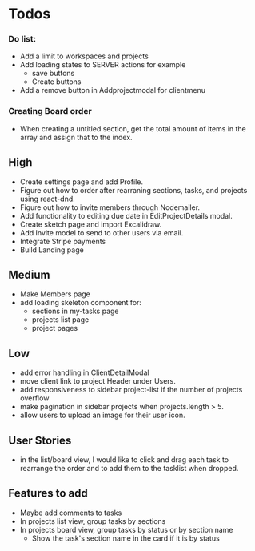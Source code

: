 # Todos

### Do list:

- Add a limit to workspaces and projects
- Add loading states to SERVER actions for example
  - save buttons
  - Create buttons
- Add a remove button in Addprojectmodal for clientmenu

### Creating Board order

- When creating a untitled section, get the total amount of items in the array and assign that to the index.

## High

- Create settings page and add Profile.
- Figure out how to order after rearraning sections, tasks, and projects using react-dnd.
- Figure out how to invite members through Nodemailer.
- Add functionality to editing due date in EditProjectDetails modal.
- Create sketch page and import Excalidraw.
- Add Invite model to send to other users via email.
- Integrate Stripe payments
- Build Landing page

## Medium

- Make Members page
- add loading skeleton component for:
  - sections in my-tasks page
  - projects list page
  - project pages

## Low

- add error handling in ClientDetailModal
- move client link to project Header under Users.
- add responsiveness to sidebar project-list if the number of projects overflow
- make pagination in sidebar projects when projects.length > 5.
- allow users to upload an image for their user icon.

## User Stories

- in the list/board view, I would like to click and drag each task to rearrange the order and to add them to the tasklist when dropped.

## Features to add

- Maybe add comments to tasks
- In projects list view, group tasks by sections
- In projects board view, group tasks by status or by section name
  - Show the task's section name in the card if it is by status
